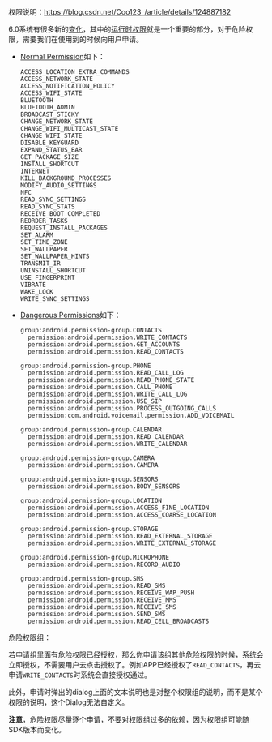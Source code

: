 权限说明：https://blog.csdn.net/Coo123_/article/details/124887182

6.0系统有很多新的[变化](https://developer.android.com/about/versions/marshmallow/android-6.0-changes?hl=zh-cn)，其中的[运行时权限](https://developer.android.com/about/versions/marshmallow/android-6.0-changes?hl=zh-cn)就是一个重要的部分，对于危险权限，需要我们在使用到的时候向用户申请。

+ [Normal Permission](https://developer.android.com/guide/topics/permissions/overview?hl=zh-cn#normal_permissions)如下：

  ```
  ACCESS_LOCATION_EXTRA_COMMANDS
  ACCESS_NETWORK_STATE
  ACCESS_NOTIFICATION_POLICY
  ACCESS_WIFI_STATE
  BLUETOOTH
  BLUETOOTH_ADMIN
  BROADCAST_STICKY
  CHANGE_NETWORK_STATE
  CHANGE_WIFI_MULTICAST_STATE
  CHANGE_WIFI_STATE
  DISABLE_KEYGUARD
  EXPAND_STATUS_BAR
  GET_PACKAGE_SIZE
  INSTALL_SHORTCUT
  INTERNET
  KILL_BACKGROUND_PROCESSES
  MODIFY_AUDIO_SETTINGS
  NFC
  READ_SYNC_SETTINGS
  READ_SYNC_STATS
  RECEIVE_BOOT_COMPLETED
  REORDER_TASKS
  REQUEST_INSTALL_PACKAGES
  SET_ALARM
  SET_TIME_ZONE
  SET_WALLPAPER
  SET_WALLPAPER_HINTS
  TRANSMIT_IR
  UNINSTALL_SHORTCUT
  USE_FINGERPRINT
  VIBRATE
  WAKE_LOCK
  WRITE_SYNC_SETTINGS
  ```

  

+ [Dangerous Permissions](https://developer.android.com/guide/topics/permissions/overview?hl=zh-cn#dangerous_permissions)如下：

  ```
  group:android.permission-group.CONTACTS
    permission:android.permission.WRITE_CONTACTS
    permission:android.permission.GET_ACCOUNTS
    permission:android.permission.READ_CONTACTS
  
  group:android.permission-group.PHONE
    permission:android.permission.READ_CALL_LOG
    permission:android.permission.READ_PHONE_STATE
    permission:android.permission.CALL_PHONE
    permission:android.permission.WRITE_CALL_LOG
    permission:android.permission.USE_SIP
    permission:android.permission.PROCESS_OUTGOING_CALLS
    permission:com.android.voicemail.permission.ADD_VOICEMAIL
  
  group:android.permission-group.CALENDAR
    permission:android.permission.READ_CALENDAR
    permission:android.permission.WRITE_CALENDAR
  
  group:android.permission-group.CAMERA
    permission:android.permission.CAMERA
  
  group:android.permission-group.SENSORS
    permission:android.permission.BODY_SENSORS
  
  group:android.permission-group.LOCATION
    permission:android.permission.ACCESS_FINE_LOCATION
    permission:android.permission.ACCESS_COARSE_LOCATION
  
  group:android.permission-group.STORAGE
    permission:android.permission.READ_EXTERNAL_STORAGE
    permission:android.permission.WRITE_EXTERNAL_STORAGE
  
  group:android.permission-group.MICROPHONE
    permission:android.permission.RECORD_AUDIO
  
  group:android.permission-group.SMS
    permission:android.permission.READ_SMS
    permission:android.permission.RECEIVE_WAP_PUSH
    permission:android.permission.RECEIVE_MMS
    permission:android.permission.RECEIVE_SMS
    permission:android.permission.SEND_SMS
    permission:android.permission.READ_CELL_BROADCASTS
  ```



危险权限组：

若申请组里面有危险权限已经授权，那么你申请该组其他危险权限的时候，系统会立即授权，不需要用户去点击授权了。例如APP已经授权了`READ_CONTACTS`，再去申请`WRITE_CONTACTS`时系统会直接授权通过。

此外，申请时弹出的dialog上面的文本说明也是对整个权限组的说明，而不是某个权限的说明，这个Dialog无法自定义。

**注意**，危险权限尽量逐个申请，不要对权限组过多的依赖，因为权限组可能随SDK版本而变化。
